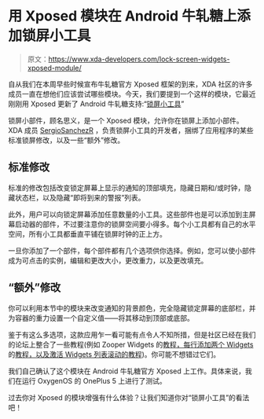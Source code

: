 # 用 Xposed 模块在 Android 牛轧糖上添加锁屏小工具

> 原文：<https://www.xda-developers.com/lock-screen-widgets-xposed-module/>

自从我们在本周早些时候宣布牛轧糖官方 Xposed 框架的到来，XDA 社区的许多成员一直在想他们应该尝试哪些模块。今天，我们要提到一个这样的模块，它最近刚刚用 Xposed 更新了 Android 牛轧糖支持:“[锁屏小工具](https://forum.xda-developers.com/xposed/modules/app-lock-screen-widgets-t3167027)”

锁屏小部件，顾名思义，是一个 Xposed 模块，允许你在锁屏上添加小部件。XDA 成员 [SergioSanchezR](https://forum.xda-developers.com/member.php?u=6374995) ，负责锁屏小工具的开发者，捆绑了应用程序的某些标准锁屏修改，以及一些“额外”修改。

## 标准修改

标准的修改包括改变锁定屏幕上显示的通知的顶部填充，隐藏日期和/或时钟，隐藏状态栏，以及隐藏“即将到来的警报”列表。

此外，用户可以向锁定屏幕添加任意数量的小工具。这些部件也是可以添加到主屏幕启动器的部件，不过要注意你的锁屏空间要小得多。每个小工具都有自己的水平空间，所有小工具都垂直平铺在锁屏时钟的正上方。

一旦你添加了一个部件，每个部件都有几个选项供你选择。例如，您可以使小部件成为可点击的实例，编辑和更改大小，更改重力，以及更改填充。

## “额外”修改

你可以利用本节中的模块来改变通知的背景颜色，完全隐藏锁定屏幕的底部栏，并为容器的重力设置一个自定义值——将其移动到顶部或底部。

鉴于有这么多选项，这款应用乍一看可能有点令人不知所措，但是社区已经在我们的论坛上整合了一些教程(例如 Zooper Widgets 的[教程，每行添加两个 Widgets](http://forum.xda-developers.com/showpost.php?p=64222888&postcount=145)的[教程，以及激活 Widgets 列表滚动的](http://forum.xda-developers.com/showpost.php?p=65422468&postcount=208)[教程](http://forum.xda-developers.com/showpost.php?p=65422594&postcount=209))。你可能不想错过它们。

我们自己确认了这个模块在 Android 牛轧糖官方 Xposed 上工作。具体来说，我们在运行 OxygenOS 的 OnePlus 5 上进行了测试。

过去你对 Xposed 的模块增强有什么体验？让我们知道你对“锁屏小工具”的看法吧！